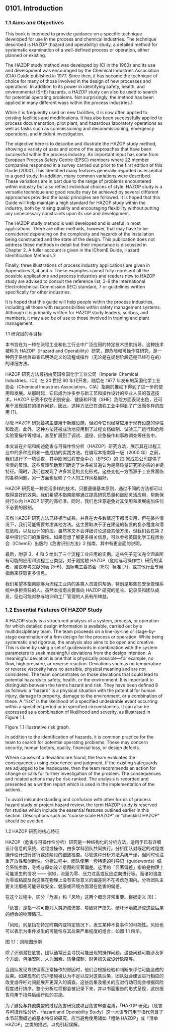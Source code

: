 ## 0101. Introduction

### 1.1 Aims and Objectives 

This book is intended to provide guidance on a specific technique developed for use in the process and chemical industries. The technique described is HAZOP (hazard and operability) study, a detailed method for systematic examination of a well-defined process or operation, either planned or existing.

The HAZOP study method was developed by ICI in the 1960s and its use and development was encouraged by the Chemical Industries Association (CIA) Guide published in 1977. Since then, it has become the technique of choice for many of those involved in the design of new processes and operations. In addition to its power in identifying safety, health, and environmental (SHE) hazards, a HAZOP study can also be used to search for potential operating problems. Not surprisingly, the method has been applied in many different ways within the process industries.1 

While it is frequently used on new facilities, it is now often applied to existing facilities and modifications. It has also been successfully applied to process documentation, pilot plant, and hazardous laboratory operations as well as tasks such as commissioning and decommissioning, emergency operations, and incident investigation.

The objective here is to describe and illustrate the HAZOP study method, showing a variety of uses and some of the approaches that have been successful within the process industry. An important input has come from European Process Safety Centre (EPSC) members where 22 member companies responded in a survey carried out prior to the first edition of this Guide (2000). This identified many features generally regarded as essential to a good study. In addition, many common variations were described. These variations are in part due to the range of problems encountered within industry but also reflect individual choices of style. HAZOP study is a versatile technique and good results may be achieved by several different approaches provided the basic principles are followed. It is hoped that this Guide will help maintain a high standard for HAZOP study within the industry, both by raising quality and encouraging flexibility without putting any unnecessary constraints upon its use and development.

The HAZOP study method is well developed and is useful in most applications. There are other methods, however, that may have to be considered depending on the complexity and hazards of the installation being constructed and the state of the design. This publication does not address these methods in detail but their importance is discussed in Chapter 2. A fuller account is given in the IChemE Guide, Hazard Identification Methods.2 

Finally, three illustrations of process industry applications are given in Appendices 3, 4 and 5. These examples cannot fully represent all the possible applications and process industries and readers new to HAZOP study are advised to consult the reference list, 3-6 the International Electrotechnical Commission (IEC) standard, 7 or guidelines written specifically for other industries.

It is hoped that this guide will help people within the process industries, including all those with responsibilities within safety management systems. Although it is primarily written for HAZOP study leaders, scribes, and members, it may also be of use to those involved in training and plant management.

1.1 研究目的与目标

本书旨在为一种在流程工业和化工行业中广泛应用的特定技术提供指导。这种技术被称为 HAZOP（Hazard and Operability）研究，即危险和可操作性研究，是一种用于系统性审查已明确定义的流程或操作（无论是在规划阶段还是已经存在的）的详细方法。

HAZOP 研究方法最初由英国帝国化学工业公司（Imperial Chemical Industries，ICI）在 20 世纪 60 年代开发，随后在 1977 年发布的英国化学工业协会（Chemical Industries Association，CIA）指南的推动下得到了进一步的使用和发展。从那时起，它已成为许多参与新工艺和操作设计的专业人员的首选技术。HAZOP 研究不仅在识别安全、健康和环境（SHE）危险方面表现出色，还可用于发现潜在的操作问题。因此，这种方法已在流程工业中得到了广泛而多样的应用 [1]。

尽管 HAZOP 研究最初主要用于新建设施，但如今它也经常应用于现有设施的评估和改造。此外，这种方法还被成功地应用到了过程文档编制、试验工厂运行和危险实验室操作等领域，甚至扩展到了调试、退役、应急操作和事故调查等任务中。

本文旨在介绍和阐述危害与可操作性分析（HAZOP）研究方法，展示其在过程工业中的多种应用和一些成功的实践方法。在编写本指南第一版（2000 年）之前，我们进行了一项调查，其中欧洲过程安全中心（EPSC）的 22 家成员公司提供了宝贵的反馈。这些反馈帮助我们确定了许多被普遍认为是高质量研究所必需的关键特征。同时，我们也发现了许多常见的变化形式。这些变化一方面源于工业界面临的各种问题，另一方面也反映了个人的工作风格偏好。

HAZOP 研究是一种灵活多样的技术。只要遵循基本原则，通过不同的方法都可以取得良好的效果。我们希望本指南能够通过提高研究质量和鼓励灵活应用，帮助保持行业内 HAZOP 研究的高标准。同时，我们也注意避免对其使用和发展施加任何不必要的限制。

虽然 HAZOP 研究方法已经相当成熟，并且在大多数情况下都很实用，但在某些情况下，我们可能需要考虑其他方法。这主要取决于正在建造的装置的复杂程度和潜在危险，以及设计的阶段。虽然本文不会详细讨论这些其他方法，但我们会在第 2 章中探讨它们的重要性。如果您想了解更多相关信息，可以参考英国化学工程师协会（IChemE）出版的《危害识别方法》2 指南，其中有更全面的说明。

最后，附录 3、4 和 5 给出了三个流程工业应用的实例。这些例子无法完全涵盖所有可能的应用和流程工业类型。对于刚接触 HAZOP（危险与可操作性）研究的读者，建议参考文献列表 [3-6]、国际电工委员会（IEC）标准 [7]，或其他行业专用指南来获取更多信息。

我们希望本指南能够为流程工业内的各类人员提供帮助，特别是那些在安全管理系统中承担责任的人。虽然本指南主要面向 HAZOP 研究的组长、记录员和团队成员，但也可能对参与培训和工厂管理的人员有所裨益。

### 1.2 Essential Features Of HAZOP Study 

A HAZOP study is a structured analysis of a system, process, or operation for which detailed design information is available, carried out by a multidisciplinary team. The team proceeds on a line-by-line or stage-by-stage examination of a firm design for the process or operation. While being systematic and rigorous, the analysis also aims to be open and creative. This is done by using a set of guidewords in combination with the system parameters to seek meaningful deviations from the design intention. A meaningful deviation is one that is physically possible—for example, no flow, high pressure, or reverse reaction. Deviations such as no temperature or reverse viscosity have no sensible, physical meaning and are not considered. The team concentrates on those deviations that could lead to potential hazards to safety, health, or the environment. It is important to distinguish between the terms hazard and risk. They have been defined 8 as follows: a “hazard” is a physical situation with the potential for human injury, damage to property, damage to the environment, or a combination of these. A “risk” is the likelihood of a specified undesirable event occurring within a specified period or in specified circumstances. It can also be expressed as a combination of likelihood and severity, as illustrated in Figure 1.1.

Figure 1.1 Illustrative risk graph.

In addition to the identification of hazards, it is common practice for the team to search for potential operating problems. These may concern security, human factors, quality, financial loss, or design defects.

Where causes of a deviation are found, the team evaluates the consequences using experience and judgment. If the existing safeguards are adjudged to be inadequate, then the team recommends an action for change or calls for further investigation of the problem. The consequences and related actions may be risk-ranked. The analysis is recorded and presented as a written report which is used in the implementation of the actions.

To avoid misunderstanding and confusion with other forms of process hazard study or project hazard review, the term HAZOP study is reserved for studies which include the essential features outlined earlier in this section. Descriptions such as “coarse scale HAZOP” or “checklist HAZOP” should be avoided.

1.2 HAZOP 研究的核心特征

HAZOP（危害与可操作性分析）研究是一种结构化的分析方法，适用于已有详细设计信息的系统、过程或操作，由多学科团队共同执行。分析团队对既定的过程或操作设计进行逐行或逐阶段的细致检查。尽管这种分析方法系统严谨，但同时也注重开放性和创新性。分析过程中，团队使用一套特定的引导词（guidewords）结合系统参数，寻找与原始设计意图的显著偏差。这里的「显著偏差」指的是物理上可能发生的情况 —— 例如，流量为零、压力过高或反应逆向进行等。而诸如温度为零或粘度反向这类在物理上没有实际意义的偏差则不在考虑范围内。分析团队主要关注那些可能导致安全、健康或环境方面潜在危害的偏差。

在这个过程中，区分「危害」和「风险」这两个概念非常重要。根据定义 [8]：

「危害」是指一种可能对人类造成伤害、导致财产损失、破坏环境或造成这些后果的组合的物理情况。

「风险」则是指在特定时期内或特定情况下，发生某种不良事件的可能性。风险也可以表示为事件发生的可能性与其后果严重程度的组合，如图 1.1 所示。

图 1.1：风险图示例

除了识别潜在危害，团队通常还会寻找可能出现的操作问题。这些问题可能涉及多个方面，包括安防、人为因素、质量控制、财务损失或设计缺陷等。

当团队发现导致偏离正常操作的原因时，他们会根据经验和判断来评估可能造成的后果。如果现有的防护措施被认为不足以应对这些后果，团队就会建议进行相应的改变或呼吁对问题展开更深入的调查。这些后果及相关的应对行动可能会根据风险程度进行排序。整个分析过程都会被记录下来，并以书面报告的形式呈现，这份报告将用于指导后续行动的实施。

为了避免与其他类型的过程危害研究或项目危害审查混淆，「HAZOP 研究」（危害与可操作性分析，Hazard and Operability Study）这一术语专门用于指代包含了本节前面概述的基本特征的研究。应当避免使用诸如「粗略 HAZOP」或「清单 HAZOP」之类的描述，以免引起误解。